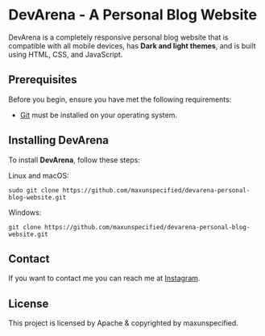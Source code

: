 # DevArena - A Personal Blog Website

DevArena is a completely responsive personal blog website that is compatible with all mobile devices, has **Dark and light themes**, and is built using HTML, CSS, and JavaScript.

## Prerequisites

Before you begin, ensure you have met the following requirements:

* [Git](https://git-scm.com/downloads "Download Git") must be installed on your operating system.

## Installing DevArena

To install **DevArena**, follow these steps:

Linux and macOS:

```
sudo git clone https://github.com/maxunspecified/devarena-personal-blog-website.git
```

Windows:

```
git clone https://github.com/maxunspecified/devarena-personal-blog-website.git
```

## Contact

If you want to contact me you can reach me at [Instagram](https://www.instagram.com/thedevarena).

## License

This project is licensed by Apache & copyrighted by maxunspecified.

